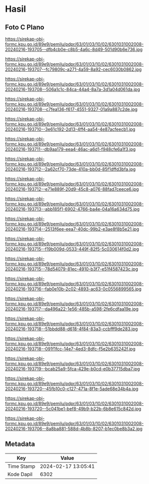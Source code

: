 # Hasil

## Foto C Plano

https://sirekap-obj-formc.kpu.go.id/89e9/pemilu/pdpr/63/01/03/10/02/6301031002008-20240216-193705--dfb4cb0e-c8b5-4a6c-8d49-501d90b6e736.jpg

https://sirekap-obj-formc.kpu.go.id/89e9/pemilu/pdpr/63/01/03/10/02/6301031002008-20240216-193707--fc79809c-a271-4a59-8a92-cec6030b0862.jpg

https://sirekap-obj-formc.kpu.go.id/89e9/pemilu/pdpr/63/01/03/10/02/6301031002008-20240216-193708--506a1c1c-84ca-44a4-8a7a-3d1a04d061da.jpg

https://sirekap-obj-formc.kpu.go.id/89e9/pemilu/pdpr/63/01/03/10/02/6301031002008-20240216-193708--c7fea136-f617-4551-9327-01a9a887c2de.jpg

https://sirekap-obj-formc.kpu.go.id/89e9/pemilu/pdpr/63/01/03/10/02/6301031002008-20240216-193710--3e61c192-2d13-4ff4-aa54-4e87acfeecb1.jpg

https://sirekap-obj-formc.kpu.go.id/89e9/pemilu/pdpr/63/01/03/10/02/6301031002008-20240216-193711--db9aa179-eea4-46ac-a6d1-f948cfe6a1f3.jpg

https://sirekap-obj-formc.kpu.go.id/89e9/pemilu/pdpr/63/01/03/10/02/6301031002008-20240216-193712--2a62cf70-73de-410a-bb0d-85f1dffd3bfa.jpg

https://sirekap-obj-formc.kpu.go.id/89e9/pemilu/pdpr/63/01/03/10/02/6301031002008-20240216-193712--e71e889f-20d9-45c8-a076-88fad7ceece6.jpg

https://sirekap-obj-formc.kpu.go.id/89e9/pemilu/pdpr/63/01/03/10/02/6301031002008-20240216-193713--abb185f1-6902-4766-ba4e-04a16a634d75.jpg

https://sirekap-obj-formc.kpu.go.id/89e9/pemilu/pdpr/63/01/03/10/02/6301031002008-20240216-193714--2513f6ee-eea7-40dc-99b2-e3ae8f8b5e21.jpg

https://sirekap-obj-formc.kpu.go.id/89e9/pemilu/pdpr/63/01/03/10/02/6301031002008-20240216-193715--f19b009d-0533-449f-82f5-5c030614f0d2.jpg

https://sirekap-obj-formc.kpu.go.id/89e9/pemilu/pdpr/63/01/03/10/02/6301031002008-20240216-193715--78d54079-81ec-4910-b3f7-e51f4587423c.jpg

https://sirekap-obj-formc.kpu.go.id/89e9/pemilu/pdpr/63/01/03/10/02/6301031002008-20240216-193716--fab0e10b-2c02-4893-ac63-0c0556899565.jpg

https://sirekap-obj-formc.kpu.go.id/89e9/pemilu/pdpr/63/01/03/10/02/6301031002008-20240216-193717--da496a22-1e56-485b-a598-2fe6cdfaa19e.jpg

https://sirekap-obj-formc.kpu.go.id/89e9/pemilu/pdpr/63/01/03/10/02/6301031002008-20240216-193718--51bbdd88-d618-4f84-83a3-ccbfff9de283.jpg

https://sirekap-obj-formc.kpu.go.id/89e9/pemilu/pdpr/63/01/03/10/02/6301031002008-20240216-193718--091f1fcc-14e7-4ed3-8dfc-f5e2b635242f.jpg

https://sirekap-obj-formc.kpu.go.id/89e9/pemilu/pdpr/63/01/03/10/02/6301031002008-20240216-193719--bcab25a9-5fca-429e-b0cd-e0b37715dba7.jpg

https://sirekap-obj-formc.kpu.go.id/89e9/pemilu/pdpr/63/01/03/10/02/6301031002008-20240216-193720--45fb10c0-c127-471a-8f1e-5ade68e34b4a.jpg

https://sirekap-obj-formc.kpu.go.id/89e9/pemilu/pdpr/63/01/03/10/02/6301031002008-20240216-193720--5c041be1-bef8-49b9-b22b-6b8e615c842d.jpg

https://sirekap-obj-formc.kpu.go.id/89e9/pemilu/pdpr/63/01/03/10/02/6301031002008-20240216-193706--8a8ba881-588d-4b8b-8207-b1ec0be8b3a2.jpg


## Metadata

| Key        | Value               |
| ---------- | ------------------- |
| Time Stamp | 2024-02-17 13:05:41 |
| Kode Dapil | 6302                |




